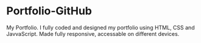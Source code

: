 # Portfolio-GitHub
 My Portfolio. I fully coded and designed my portfolio using HTML, CSS and JavvaScript. Made fully responsive, accessable on different devices.
